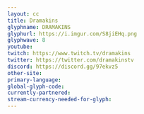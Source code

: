 ```yaml
---
layout: cc
title: Dramakins
glyphname: DRAMAKINS
glyphurl: https://i.imgur.com/S8jiEHq.png
glyphwave: 8
youtube: 
twitch: https://www.twitch.tv/dramakins
twitter: https://twitter.com/dramakinstv
discord: https://discord.gg/97ekvz5
other-site: 
primary-language: 
global-glyph-code: 
currently-partnered: 
stream-currency-needed-for-glyph: 
---
```



